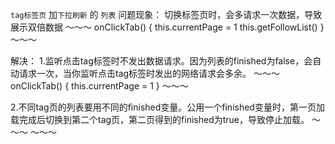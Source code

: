 `tag标签页` 加`下拉刷新` 的 `列表` 
问题现象： 切换标签页时，会多请求一次数据，导致展示双倍数据
～～～
    onClickTab() {
      this.currentPage = 1
      this.getFollowList()
    }
～～～

解决：
1.监听点击tag标签时不发出数据请求。因为列表的finished为false，会自动请求一次，当你监听点击tag标签时发出的网络请求会多余。
～～～
    onClickTab() {
      this.currentPage = 1
    }
～～～

2.不同tag页的列表要用不同的finished变量。公用一个finished变量时，第一页加载完成后切换到第二个tag页，第二页得到的finished为true，导致停止加载。
～～～
    <van-tab>
        <FollowsList2
          v-model:finished="fanTab.finished">
        </FollowsList2>
    </van-tab>
    <van-tab title="关注" name="followed">
        <FollowsList2
          v-model:finished="followedTab.finished">
     </van-tab>
～～～